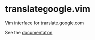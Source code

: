 translategoogle.vim
===================

Vim interface for translate.google.com

See the [documentation](doc/translategoogle.txt)
